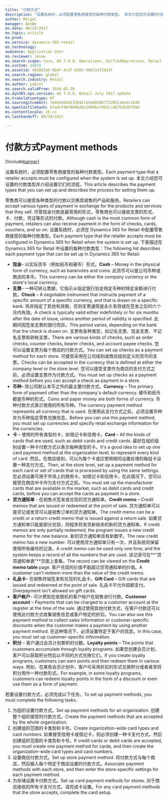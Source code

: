 ```yaml
---
title: "付款方式"
description: "设置系统时，必须配置零售商接受的每种付款类型。 本文介绍您可设置的付款类型并介绍设置它们的流程。"
author: MargoC
manager: AnnBe
ms.date: 06/20/2017
ms.topic: article
ms.prod: 
ms.service: dynamics-365-retail
ms.technology: 
audience: Application User
ms.reviewer: josaw
ms.search.scope: Core, AX 7.0.0, Operations, UnifiedOperations, Retail
ms.custom: 15831
ms.assetid: 465893a5-6b4f-4c5f-b305-db071df2d33f
ms.search.region: global
ms.search.industry: Retail
ms.author: yabinl
ms.search.validFrom: 2016-02-28
ms.dyn365.ops.version: AX 7.0.0, Retail July 2017 update
ms.translationtype: HT
ms.sourcegitcommit: 7e0a5d044133b917a3eb9386773205218e5c1b40
ms.openlocfilehash: b7adcf4bf084b2bc2495be79b2ccd6753bd6759d
ms.contentlocale: zh-cn
ms.lasthandoff: 09/29/2017

---
```


# <a name="payment-methods"></a><span data-ttu-id="e5f3a-104">付款方式</span><span class="sxs-lookup"><span data-stu-id="e5f3a-104">Payment methods</span></span>

[!include[banner](includes/banner.md)]


<span data-ttu-id="e5f3a-105">设置系统时，必须配置零售商接受的每种付款类型。</span><span class="sxs-lookup"><span data-stu-id="e5f3a-105">Each payment type that a retailer accepts must be configured when the system is set up.</span></span> <span data-ttu-id="e5f3a-106">本文介绍您可设置的付款类型并介绍设置它们的流程。</span><span class="sxs-lookup"><span data-stu-id="e5f3a-106">This article describes the payment types that you can set up and describes the process for setting them up.</span></span>

<span data-ttu-id="e5f3a-107">零售商可以接受各种类型的付款以交换其销售的产品和服务。</span><span class="sxs-lookup"><span data-stu-id="e5f3a-107">Retailers can accept various types of payment in exchange for the products and services that they sell.</span></span> <span data-ttu-id="e5f3a-108">尽管现金付款是最常用的形式，零售商也可以接收支票的形式、卡、付款，凭证等形式的付款。</span><span class="sxs-lookup"><span data-stu-id="e5f3a-108">Although cash is the most common form of payment, retailers can also receive payment in the form of checks, cards, vouchers, and so on.</span></span> <span data-ttu-id="e5f3a-109">设置系统时，必须在 Dynamics 365 for Retail 中配置零售商接受的每种付款类型。</span><span class="sxs-lookup"><span data-stu-id="e5f3a-109">Each payment type that the retailer accepts must be configured in Dynamics 365 for Retail when the system is set up.</span></span> <span data-ttu-id="e5f3a-110">下表描述在 Dynamics 365 for Retail 中设置的每种付款类型：</span><span class="sxs-lookup"><span data-stu-id="e5f3a-110">The following list describes each payment type that can be set up in Dynamics 365 for Retail:</span></span>

-   <span data-ttu-id="e5f3a-111">**现金**– 以实际货币（例如纸币和硬币）形式。</span><span class="sxs-lookup"><span data-stu-id="e5f3a-111">**Cash** – Money in the physical form of currency, such as banknotes and coins.</span></span> <span data-ttu-id="e5f3a-112">此货币可以是公司币种或商店的本币。</span><span class="sxs-lookup"><span data-stu-id="e5f3a-112">This currency can be either the company currency or the store's local currency.</span></span>
-   <span data-ttu-id="e5f3a-113">**支票**– 一种可转让票据，它指示从指定银行划走特定币种的特定金额进行付款。</span><span class="sxs-lookup"><span data-stu-id="e5f3a-113">**Check** – A negotiable instrument that instructs payment of a specific amount of a specific currency, and that is drawn on a specific bank.</span></span> <span data-ttu-id="e5f3a-114">除非指定了其他有效期，否则支票通常是永久有效或在签发之后的六个月内有效。</span><span class="sxs-lookup"><span data-stu-id="e5f3a-114">A check is typically valid either indefinitely or for six months after the date of issue, unless another period of validity is specified.</span></span> <span data-ttu-id="e5f3a-115">此期间因签发支票的银行而异。</span><span class="sxs-lookup"><span data-stu-id="e5f3a-115">This period varies, depending on the bank that the check is drawn on.</span></span> <span data-ttu-id="e5f3a-116">支票有各种类型，如记名支票、现金支票、不记名支票和转帐支票。</span><span class="sxs-lookup"><span data-stu-id="e5f3a-116">There are various kinds of checks, such as order checks, counter checks, bearer checks, and account payee checks.</span></span> <span data-ttu-id="e5f3a-117">您可以设置支票为每个商店的付款方式。</span><span class="sxs-lookup"><span data-stu-id="e5f3a-117">You can set up checks as a payment method for each store.</span></span> <span data-ttu-id="e5f3a-118">可接受采用在公司级别或商店级别定义的货币的支票。</span><span class="sxs-lookup"><span data-stu-id="e5f3a-118">Checks can be accepted in the currency that is defined at either the company level or the store level.</span></span> <span data-ttu-id="e5f3a-119">您可以接受支票作为商店的支付方式之前，必须设置支票作为付款方式。</span><span class="sxs-lookup"><span data-stu-id="e5f3a-119">You must set up checks as a payment method before you can accept a check as payment in a store.</span></span>
-   <span data-ttu-id="e5f3a-120">**币种**– 除公司默认本币之外的最主要付款方式。</span><span class="sxs-lookup"><span data-stu-id="e5f3a-120">**Currency** – The primary form of payment other than the company's default currency.</span></span> <span data-ttu-id="e5f3a-121">硬币和纸币都是币种的形式。</span><span class="sxs-lookup"><span data-stu-id="e5f3a-121">Coins and paper money are both forms of currency.</span></span> <span data-ttu-id="e5f3a-122">币种付款方式表示使用的所有币种。</span><span class="sxs-lookup"><span data-stu-id="e5f3a-122">The currency payment method represents all currency that is used.</span></span> <span data-ttu-id="e5f3a-123">在使用此支付方式之前，必须设置币种并为币种指定零售兑换信息。</span><span class="sxs-lookup"><span data-stu-id="e5f3a-123">Before you can use this payment method, you must set up currencies and specify retail exchange information for the currencies.</span></span>
-   <span data-ttu-id="e5f3a-124">**卡** – 使用的所有类型的卡，如借记卡和信用卡。</span><span class="sxs-lookup"><span data-stu-id="e5f3a-124">**Card** – All the kinds of cards that are used, such as debit cards and credit cards.</span></span> <span data-ttu-id="e5f3a-125">最好在组织级别设置一种卡付款方式以表示每种类型的卡。</span><span class="sxs-lookup"><span data-stu-id="e5f3a-125">It's a good idea to set up one card payment method at the organization level, to represent every kind of card.</span></span> <span data-ttu-id="e5f3a-126">然后，在商店级别，可以为每个卡或应使用相同设置处理的每组卡设置一种支付方式。</span><span class="sxs-lookup"><span data-stu-id="e5f3a-126">Then, at the store level, set up a payment method for each card or set of cards that is processed by using the same settings.</span></span> <span data-ttu-id="e5f3a-127">您必须设置可用于市场上的商用卡，如借记卡和信用卡，在此情况下，您可以接受在商店中卡作为支付方式之前。</span><span class="sxs-lookup"><span data-stu-id="e5f3a-127">You must set up the manufacturer cards that are available in the market, such as debit cards and credit cards, before you can accept the cards as payment in a store.</span></span>
-   <span data-ttu-id="e5f3a-128">**贷方通知单** - 在销售点签发或兑现的贷方通知单。</span><span class="sxs-lookup"><span data-stu-id="e5f3a-128">**Credit memo** – Credit memos that are issued or redeemed at the point of sale.</span></span> <span data-ttu-id="e5f3a-129">贷方通知单可以是贷记或发货可以是销售订单的贷方通知单。</span><span class="sxs-lookup"><span data-stu-id="e5f3a-129">The credit memo can be a credit or a return credit memo that is issued against a return sale.</span></span> <span data-ttu-id="e5f3a-130">如果贷方通知单只能是部分兑现，则程序将发货新结余的新的贷方通知单。</span><span class="sxs-lookup"><span data-stu-id="e5f3a-130">If credit memos are only partially redeemed, the program issues a new credit memo for the new balance.</span></span> <span data-ttu-id="e5f3a-131">新的贷方通知单具有新数字。</span><span class="sxs-lookup"><span data-stu-id="e5f3a-131">The new credit memo has a new number.</span></span> <span data-ttu-id="e5f3a-132">可以使用贷方通知单只有一次，并且系统将保留使用所有编号的记录。</span><span class="sxs-lookup"><span data-stu-id="e5f3a-132">A credit memo can be used only one time, and the system keeps a record of all the numbers that are used.</span></span> <span data-ttu-id="e5f3a-133">该记录可在**“贷项通知单表”**页面上查看。</span><span class="sxs-lookup"><span data-stu-id="e5f3a-133">The record can be viewed on the **Credit memo table** page.</span></span> <span data-ttu-id="e5f3a-134">客户兑现的价值不能超过贷项通知单的价值。</span><span class="sxs-lookup"><span data-stu-id="e5f3a-134">A customer can't redeem more than the value of the credit memo.</span></span>
-   <span data-ttu-id="e5f3a-135">**礼品卡**– 在销售终端签发和兑现的礼品卡。</span><span class="sxs-lookup"><span data-stu-id="e5f3a-135">**Gift Card** – Gift cards that are issued and redeemed at the point of sale.</span></span> <span data-ttu-id="e5f3a-136">礼品卡不允许超额支付。</span><span class="sxs-lookup"><span data-stu-id="e5f3a-136">Overpayment isn't allowed on gift cards.</span></span>
-   <span data-ttu-id="e5f3a-137">**客户帐户**– 可计费到在收银机的客户帐户在销售进行付款。</span><span class="sxs-lookup"><span data-stu-id="e5f3a-137">**Customer account** – Payments that can be charged to a customer account at the register at the time of the sale.</span></span> <span data-ttu-id="e5f3a-138">通过使用其他付款方式，在客户付款还可以使用此付款方式收集销售信息或客户特定的折扣。</span><span class="sxs-lookup"><span data-stu-id="e5f3a-138">You can also use this payment method to collect sales information or customer-specific discounts when the customer makes a payment by using another payment method.</span></span> <span data-ttu-id="e5f3a-139">在这种情况下，必须设置特定于客户的信息。</span><span class="sxs-lookup"><span data-stu-id="e5f3a-139">In this case, you must set up customer-specific information.</span></span>
-   <span data-ttu-id="e5f3a-140">**积分** – 客户通过会员计划累积的分数。</span><span class="sxs-lookup"><span data-stu-id="e5f3a-140">**Loyalty points** – The points that customers accumulate through loyalty programs.</span></span> <span data-ttu-id="e5f3a-141">如果您创建会员计划，客户可以获取积分然后以不同的方式兑换它们。</span><span class="sxs-lookup"><span data-stu-id="e5f3a-141">If you create loyalty programs, customers can earn points and then redeem them in various ways.</span></span> <span data-ttu-id="e5f3a-142">例如，在某些会员计划中，客户可采用折扣的形式兑换积分或者甚至将积分用作一种付款形式。</span><span class="sxs-lookup"><span data-stu-id="e5f3a-142">For example, in some loyalty programs, customers can redeem loyalty points in the form of a discount or even use them as a form of payment.</span></span>

<span data-ttu-id="e5f3a-143">若要设置付款方式，必须完成以下任务。</span><span class="sxs-lookup"><span data-stu-id="e5f3a-143">To set up payment methods, you must complete the following tasks.</span></span>

1.  <span data-ttu-id="e5f3a-144">为组织设置付款方式。</span><span class="sxs-lookup"><span data-stu-id="e5f3a-144">Set up payment methods for an organization.</span></span> <span data-ttu-id="e5f3a-145">创建整个组织接受的付款方式。</span><span class="sxs-lookup"><span data-stu-id="e5f3a-145">Create the payment methods that are accepted by the whole organization.</span></span>
2.  <span data-ttu-id="e5f3a-146">创建组织范围的卡类型和卡号。</span><span class="sxs-lookup"><span data-stu-id="e5f3a-146">Create organization-wide card types and card numbers.</span></span> <span data-ttu-id="e5f3a-147">如果接受信用卡或借记卡，则必须创建一种卡支付方式，然后创建组织范围的卡类型和卡号。</span><span class="sxs-lookup"><span data-stu-id="e5f3a-147">If credit cards or debit cards are accepted, you must create one payment method for cards, and then create the organization-wide card types and card numbers.</span></span>
3.  <span data-ttu-id="e5f3a-148">设置商店付款方式。</span><span class="sxs-lookup"><span data-stu-id="e5f3a-148">Set up store payment method.</span></span> <span data-ttu-id="e5f3a-149">将付款方式与每个商店，然后输入每个特定于商店设置的付款方式。</span><span class="sxs-lookup"><span data-stu-id="e5f3a-149">Associate payment methods with each store, and then enter the store-specific settings for each payment method.</span></span>
4.  <span data-ttu-id="e5f3a-150">为存储设置卡付款方式。</span><span class="sxs-lookup"><span data-stu-id="e5f3a-150">Set up card payment methods for stores.</span></span> <span data-ttu-id="e5f3a-151">对于商店接收的所有卡支付方式，请完成卡设置。</span><span class="sxs-lookup"><span data-stu-id="e5f3a-151">For any card payment methods that the store accepts, complete the card setup.</span></span>





